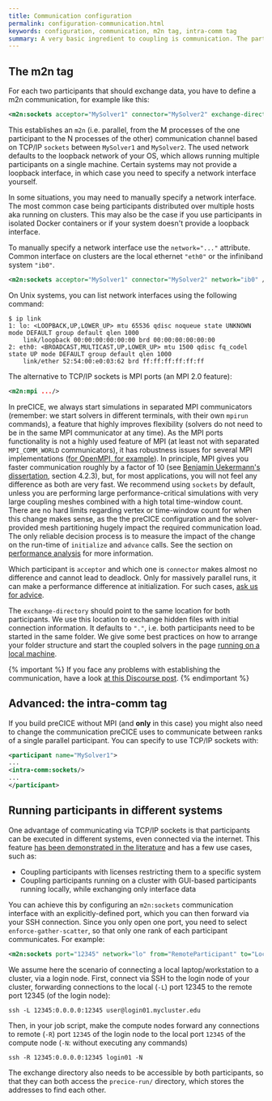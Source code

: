 ```yaml
---
title: Communication configuration
permalink: configuration-communication.html
keywords: configuration, communication, m2n tag, intra-comm tag
summary: A very basic ingredient to coupling is communication. The participants you want to couple need to be able to communicate data. On this page, we explain how communication between participants can be configured. 
---
```


## The m2n tag

For each two participants that should exchange data, you have to define a m2n communication, for example like this:

```xml
<m2n:sockets acceptor="MySolver1" connector="MySolver2" exchange-directory="../"/>
```

This establishes an `m2n` (i.e. parallel, from the M processes of the one participant to the N processes of the other) communication channel based on TCP/IP `sockets` between `MySolver1` and `MySolver2`.
The used network defaults to the loopback network of your OS, which allows running multiple participants on a single machine.
Certain systems may not provide a loopback interface, in which case you need to specify a network interface yourself.

In some situations, you may need to manually specify a network interface.
The most common case being participants distributed over multiple hosts aka running on clusters.
This may also be the case if you use participants in isolated Docker containers or if your system doesn't provide a loopback interface.

To manually specify a network interface use the `network="..."` attribute.
Common interface on clusters are the local ethernet `"eth0"` or the infiniband system `"ib0"`.

```xml
<m2n:sockets acceptor="MySolver1" connector="MySolver2" network="ib0" />
```

On Unix systems, you can list network interfaces using the following command:

```console
$ ip link
1: lo: <LOOPBACK,UP,LOWER_UP> mtu 65536 qdisc noqueue state UNKNOWN mode DEFAULT group default qlen 1000
    link/loopback 00:00:00:00:00:00 brd 00:00:00:00:00:00
2: eth0: <BROADCAST,MULTICAST,UP,LOWER_UP> mtu 1500 qdisc fq_codel state UP mode DEFAULT group default qlen 1000
    link/ether 52:54:00:e0:03:62 brd ff:ff:ff:ff:ff:ff
```

The alternative to TCP/IP sockets is MPI ports (an MPI 2.0 feature):

```xml
<m2n:mpi .../>
```

In preCICE, we always start simulations in separated MPI communicators (remember: we start solvers in different terminals, with their own `mpirun` commands), a feature that highly improves flexibility (solvers do not need to be in the same MPI communicator at any time). As the MPI ports functionality is not a highly used feature of MPI (at least not with separated `MPI_COMM_WORLD` communicators), it has robustness issues for several MPI implementations ([for OpenMPI, for example](https://github.com/precice/precice/issues/746)). In principle, MPI gives you faster communication roughly by a factor of 10 (see [Benjamin Uekermann's dissertation](https://mediatum.ub.tum.de/doc/1320661/document.pdf), section 4.2.3), but, for most applications, you will not feel any difference as both are very fast. We recommend using `sockets` by default, unless you are performing large performance-critical simulations with very large coupling meshes combined with a high total time-window count.
There are no hard limits regarding vertex or time-window count for when this change makes sense, as the the preCICE configuration and the solver-provided mesh partitioning hugely impact the required communication load. The only reliable decision process is to measure the impact of the change on the run-time of `initialize` and `advance` calls. See the section on [performance analysis](tooling-performance-analysis) for more information.

Which participant is `acceptor` and which one is `connector` makes almost no difference and cannot lead to deadlock. Only for massively parallel runs, it can make a performance difference at initialization. For such cases, [ask us for advice](https://precice.discourse.group/new-topic).

The `exchange-directory` should point to the same location for both participants. We use this location to exchange hidden files with initial connection information. It defaults to `"."`, i.e. both participants need to be started in the same folder. We give some best practices on how to arrange your folder structure and start the coupled solvers in the page [running on a local machine](running-simple.html).

{% important %}
If you face any problems with establishing the communication, have a look [at this Discourse post](https://precice.discourse.group/t/help-the-participants-are-not-finding-each-other/646/2).
{% endimportant %}

## Advanced: the intra-comm tag

If you build preCICE without MPI (and **only** in this case) you might also need to change the communication preCICE uses to communicate between ranks of a single parallel participant. You can specify to use TCP/IP sockets with:

```xml
<participant name="MySolver1"> 
...
<intra-comm:sockets/>   
...
</participant>
```

## Running participants in different systems

One advantage of communicating via TCP/IP sockets is that participants can be executed in different systems, even connected via the internet. This feature [has been demonstrated in the literature](https://doi.org/10.1007/978-3-031-40843-4_42) and has a few use cases, such as:

- Coupling participants with licenses restricting them to a specific system
- Coupling participants running on a cluster with GUI-based participants running locally, while exchanging only interface data

You can achieve this by configuring an `m2n:sockets` communication interface with an explicitly-defined port, which you can then forward via your SSH connection. Since you only open one port, you need to select `enforce-gather-scatter`, so that only one rank of each participant communicates. For example:

```xml
<m2n:sockets port="12345" network="lo" from="RemoteParticipant" to="LocalParticipant" exchange-directory=".." enforce-gather-scatter="1"/>
```

We assume here the scenario of connecting a local laptop/workstation to a cluster, via a login node. First, connect via SSH to the login node of your cluster, forwarding connections to the local (`-L`) port 12345 to the remote port 12345 (of the login node):

```shell
ssh -L 12345:0.0.0.0:12345 user@login01.mycluster.edu
```

Then, in your job script, make the compute nodes forward any connections to remote (`-R`) port `12345` of the login node to the local port `12345` of the compute node (`-N`: without executing any commands)

```shell
ssh -R 12345:0.0.0.0:12345 login01 -N
```

The exchange directory also needs to be accessible by both participants, so that they can both access the `precice-run/` directory, which stores the addresses to find each other.

